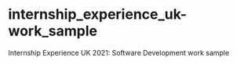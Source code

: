 # internship_experience_uk-work_sample
Internship Experience UK 2021: Software Development work sample
